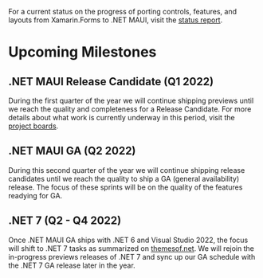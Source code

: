 For a current status on the progress of porting controls, features, and layouts from Xamarin.Forms to .NET MAUI, visit the [status report](https://github.com/dotnet/maui/wiki/status).

# Upcoming Milestones

## **.NET MAUI Release Candidate (Q1 2022)**

During the first quarter of the year we will continue shipping previews until we reach the quality and completeness for a Release Candidate. For more details about what work is currently underway in this period, visit the [project boards](https://github.com/dotnet/maui/projects). 

## **.NET MAUI GA (Q2 2022)**

During this second quarter of the year we will continue shipping release candidates until we reach the quality to ship a GA (general availability) release. The focus of these sprints will be on the quality of the features readying for GA.

## **.NET 7 (Q2 - Q4 2022)**

Once .NET MAUI GA ships with .NET 6 and Visual Studio 2022, the focus will shift to .NET 7 tasks as summarized on [themesof.net](https://themesof.net/). We will rejoin the in-progress previews releases of .NET 7 and sync up our GA schedule with the .NET 7 GA release later in the year.